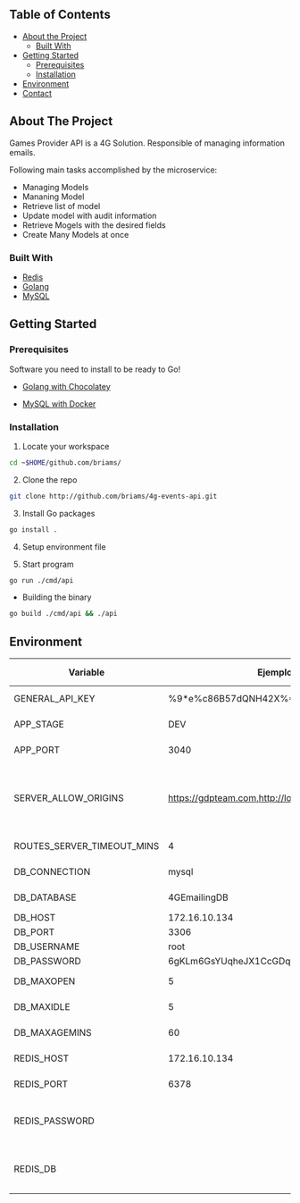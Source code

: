 ## Table of Contents

* [About the Project](#about-the-project)
  * [Built With](#built-with)
* [Getting Started](#getting-started)
  * [Prerequisites](#prerequisites)
  * [Installation](#installation)
* [Environment](#environment)
* [Contact](#contact)

## About The Project

Games Provider API is a 4G Solution. Responsible of managing information emails.

Following main tasks accomplished by the microservice:

* Managing Models
* Mananing Model
* Retrieve list of model
* Update model with audit information
* Retrieve Mogels with the desired fields
* Create Many Models at once


### Built With

* [Redis](https://redis.io/)
* [Golang](https://golang.org/)
* [MySQL](https://dev.mysql.com/doc/relnotes/mysql/8.0/en/)


## Getting Started

### Prerequisites

Software you need to install to be ready to Go!

* [Golang with Chocolatey](https://www.digitalocean.com/community/tutorials/how-to-install-go-and-set-up-a-local-programming-environment-on-windows-10-es)

* [MySQL with Docker](https://phoenixnap.com/kb/mysql-docker-container)

### Installation

1. Locate your workspace

```sh
cd ~$HOME/github.com/briams/
```

2. Clone the repo

```sh
git clone http://github.com/briams/4g-events-api.git
```

3. Install Go packages

```sh
go install .
```

4. Setup environment file

5. Start program

  ```sh
  go run ./cmd/api
  ```

  - Building the binary
  ```sh
  go build ./cmd/api && ./api
  ```

## Environment
| Variable               | Ejemplo                                  | Informacion adicional    |
|------------------------|------------------------------------------|--------------------------|
| GENERAL_API_KEY        | %9*e%c86B57dQNH42X%*9qQ%X$q369          | LLave de autorización    |
| APP_STAGE              | DEV                                      | Stage del microservicio  |
| APP_PORT               | 3040                                     | Puerto del microservicio |
| SERVER_ALLOW_ORIGINS | https://gdpteam.com,http://localhost:3040 | Dominios permitidos por CORS (dejar vacío para aceptar cualquiera) |
| ROUTES_SERVER_TIMEOUT_MINS | 4                                | Timeout del server |
| DB_CONNECTION       |  mysql                                   | Nombre del motor de BD   |
| DB_DATABASE         | 4GEmailingDB                               | Nombre de la BD          |
| DB_HOST             | 172.16.10.134                            | BD Host               |
| DB_PORT             | 3306                                     | BD Port               |
| DB_USERNAME         | root                                     | BD User                  |
| DB_PASSWORD         | 6gKLm6GsYUqheJX1CcGDqwgy.q07gTjg98iIoRiV | BD Password             |
| DB_MAXOPEN          | 5                                        | Open connections         |
| DB_MAXIDLE          | 5                                        | Max Iddle Connections    |
| DB_MAXAGEMINS       | 60                                       | Max age min Connections  |
| REDIS_HOST          | 172.16.10.134                            | Host de Redis            |
| REDIS_PORT          | 6378                                     | Puerto de Redis          |
| REDIS_PASSWORD      |                                          | Redis password (por defecto vacío)   |
| REDIS_DB            |                                           | Nombre de redis BD (por defecto vacío) |

